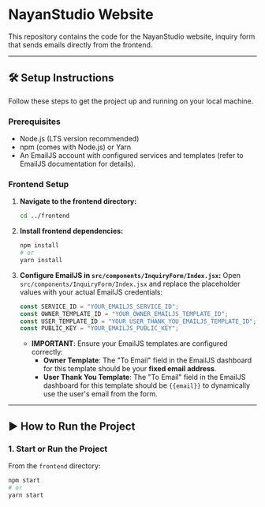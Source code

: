 # NayanStudio Website

This repository contains the code for the NayanStudio website, inquiry form that sends emails directly from the frontend.

---

## 🛠️ Setup Instructions

Follow these steps to get the project up and running on your local machine.

### Prerequisites

* Node.js (LTS version recommended)
* npm (comes with Node.js) or Yarn
* An EmailJS account with configured services and templates (refer to EmailJS documentation for details).

### Frontend Setup

1.  **Navigate to the frontend directory:**
    ```bash
    cd ../frontend
    ```
2.  **Install frontend dependencies:**
    ```bash
    npm install
    # or
    yarn install
    ```
3.  **Configure EmailJS in `src/components/InquiryForm/Index.jsx`:**
    Open `src/components/InquiryForm/Index.jsx` and replace the placeholder values with your actual EmailJS credentials:

    ```javascript
    const SERVICE_ID = "YOUR_EMAILJS_SERVICE_ID";
    const OWNER_TEMPLATE_ID = "YOUR_OWNER_EMAILJS_TEMPLATE_ID";
    const USER_TEMPLATE_ID = "YOUR_USER_THANK_YOU_EMAILJS_TEMPLATE_ID";
    const PUBLIC_KEY = "YOUR_EMAILJS_PUBLIC_KEY";
    ```
    * **IMPORTANT**: Ensure your EmailJS templates are configured correctly:
        * **Owner Template**: The "To Email" field in the EmailJS dashboard for this template should be your **fixed email address**.
        * **User Thank You Template**: The "To Email" field in the EmailJS dashboard for this template should be `{{email}}` to dynamically use the user's email from the form.

---

## ▶️ How to Run the Project

### 1. Start or Run the Project

From the `frontend` directory:
```bash
npm start
# or
yarn start
